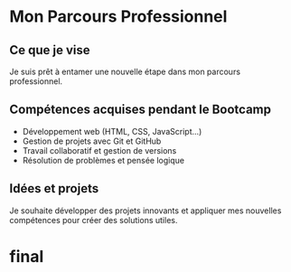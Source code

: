 # Mon Parcours Professionnel

## Ce que je vise
Je suis prêt à entamer une nouvelle étape dans mon parcours professionnel.

## Compétences acquises pendant le Bootcamp
- Développement web (HTML, CSS, JavaScript...)
- Gestion de projets avec Git et GitHub
- Travail collaboratif et gestion de versions
- Résolution de problèmes et pensée logique

## Idées et projets
Je souhaite développer des projets innovants et appliquer mes nouvelles compétences pour créer des solutions utiles.
# final
